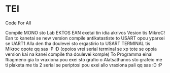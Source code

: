 # TEI
Code For All

Compile MONO sto Lab EKTOS EAN exetai tin idia akrivos Vesion tis MikroC!
Ean to kanetai se new version compile antikatastiste to USART opou yparxei se UART1 
Alla den tha doulevei sto ergastirio to USART TERMINAL tis Mikroc opote qq sas :P :D 
(opoios vrei serial terminal se xp tote se opoia version kai na kanei compile tha doulevei komple)
To Programma einai ftiagmeno gia to vraxiona pou exei sto grafio o Alatsathanos sto grafeio me ti plaketa me tis 2 serial
se periptosi pou exei allo vraxiona pali qq sas :D :P

